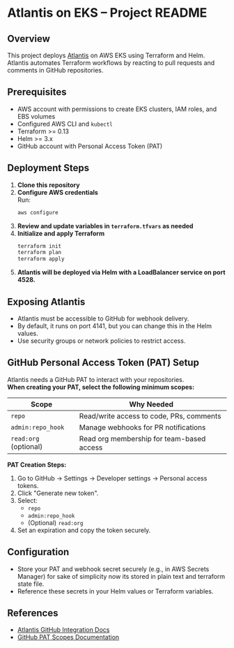 # Atlantis on EKS – Project README

## Overview

This project deploys [Atlantis](https://www.runatlantis.io/) on AWS EKS using Terraform and Helm. Atlantis automates Terraform workflows by reacting to pull requests and comments in GitHub repositories.

## Prerequisites

- AWS account with permissions to create EKS clusters, IAM roles, and EBS volumes
- Configured AWS CLI and `kubectl`
- Terraform >= 0.13
- Helm >= 3.x
- GitHub account with Personal Access Token (PAT)

## Deployment Steps

1. **Clone this repository**
2. **Configure AWS credentials**  
   Run:  
   ```sh
   aws configure
   ```
3. **Review and update variables in `terraform.tfvars` as needed**
4. **Initialize and apply Terraform**
   ```sh
   terraform init
   terraform plan
   terraform apply
   ```
5. **Atlantis will be deployed via Helm with a LoadBalancer service on port 4528.**

## Exposing Atlantis

- Atlantis must be accessible to GitHub for webhook delivery.
- By default, it runs on port 4141, but you can change this in the Helm values.
- Use security groups or network policies to restrict access.

## GitHub Personal Access Token (PAT) Setup

Atlantis needs a GitHub PAT to interact with your repositories.  
**When creating your PAT, select the following minimum scopes:**

| Scope                 | Why Needed                                 |
|-----------------------|--------------------------------------------|
| `repo`                | Read/write access to code, PRs, comments   |
| `admin:repo_hook`     | Manage webhooks for PR notifications       |
| `read:org` (optional) | Read org membership for team-based access  |

**PAT Creation Steps:**
1. Go to GitHub → Settings → Developer settings → Personal access tokens.
2. Click "Generate new token".
3. Select:
   - `repo`
   - `admin:repo_hook`
   - (Optional) `read:org`
4. Set an expiration and copy the token securely.

## Configuration

- Store your PAT and webhook secret securely (e.g., in AWS Secrets Manager) for sake of simplicity now its stored in plain text and terraform state file.
- Reference these secrets in your Helm values or Terraform variables.

## References

- [Atlantis GitHub Integration Docs](https://www.runatlantis.io/docs/github.html)
- [GitHub PAT Scopes Documentation](https://docs.github.com/en/github/authenticating-to-github/creating-a-personal-access-token)
